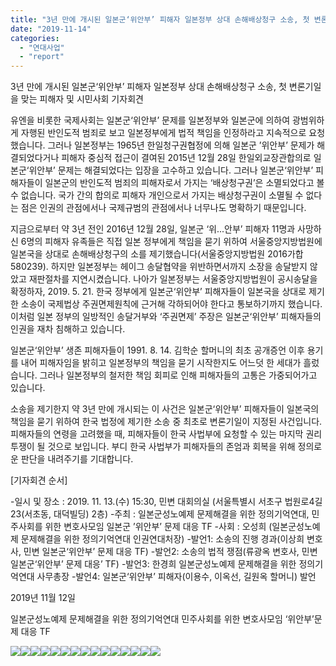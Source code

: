 ```yaml
---
title: "3년 만에 개시된 일본군‘위안부’ 피해자 일본정부 상대 손해배상청구 소송, 첫 변론기일을 맞는 피해자 및 시민사회 기자회견"
date: "2019-11-14"
categories: 
  - "연대사업"
  - "report"
---
```


3년 만에 개시된 일본군‘위안부’ 피해자 일본정부 상대 손해배상청구 소송, 첫 변론기일을 맞는 피해자 및 시민사회 기자회견

유엔을 비롯한 국제사회는 일본군‘위안부’ 문제를 일본정부와 일본군에 의하여 광범위하게 자행된 반인도적 범죄로 보고 일본정부에게 법적 책임을 인정하라고 지속적으로 요청했습니다. 그러나 일본정부는 1965년 한일청구권협정에 의해 일본군 ’위안부’ 문제가 해결되었다거나 피해자 중심적 접근이 결여된 2015년 12월 28일 한일외교장관합의로 일본군‘위안부’ 문제는 해결되었다는 입장을 고수하고 있습니다. 그러나 일본군‘위안부’ 피해자들이 일본군의 반인도적 범죄의 피해자로서 가지는 ‘배상청구권’은 소멸되었다고 볼 수 없습니다. 국가 간의 합의로 피해자 개인으로서 가지는 배상청구권이 소멸될 수 없다는 점은 인권의 관점에서나 국제규범의 관점에서나 너무나도 명확하기 때문입니다.

지금으로부터 약 3년 전인 2016년 12월 28일, 일본군 ‘위...안부’ 피해자 11명과 사망하신 6명의 피해자 유족들은 직접 일본 정부에게 책임을 묻기 위하여 서울중앙지방법원에 일본국을 상대로 손해배상청구의 소를 제기했습니다(서울중앙지방법원 2016가합580239). 하지만 일본정부는 헤이그 송달협약을 위반하면서까지 소장을 송달받지 않았고 재판절차를 지연시켰습니다. 나아가 일본정부는 서울중앙지방법원이 공시송달을 확정하자, 2019. 5. 21. 한국 정부에게 일본군‘위안부’ 피해자들이 일본국을 상대로 제기한 소송이 국제법상 주권면제원칙에 근거해 각하되어야 한다고 통보하기까지 했습니다. 이처럼 일본 정부의 일방적인 송달거부와 ‘주권면제’ 주장은 일본군‘위안부’ 피해자들의 인권을 재차 침해하고 있습니다.

일본군‘위안부’ 생존 피해자들이 1991. 8. 14. 김학순 할머니의 최초 공개증언 이후 용기를 내어 피해자임을 밝히고 일본정부의 책임을 묻기 시작한지도 어느덧 한 세대가 흘렀습니다. 그러나 일본정부의 철저한 책임 회피로 인해 피해자들의 고통은 가중되어가고 있습니다.

소송을 제기한지 약 3년 만에 개시되는 이 사건은 일본군‘위안부’ 피해자들이 일본국의 책임을 묻기 위하여 한국 법정에 제기한 소송 중 최초로 변론기일이 지정된 사건입니다. 피해자들의 연령을 고려했을 때, 피해자들이 한국 사법부에 요청할 수 있는 마지막 권리투쟁이 될 것으로 보입니다. 부디 한국 사법부가 피해자들의 존엄과 회복을 위해 정의로운 판단을 내려주기를 기대합니다.

\[기자회견 순서\]

\-일시 및 장소 : 2019. 11. 13.(수) 15:30, 민변 대회의실 (서울특별시 서초구 법원로4길 23(서초동, 대덕빌딩) 2층) -주최 : 일본군성노예제 문제해결을 위한 정의기억연대, 민주사회를 위한 변호사모임 일본군 ’위안부’ 문제 대응 TF -사회 : 오성희 (일본군성노예제 문제해결을 위한 정의기억연대 인권연대처장) -발언1: 소송의 진행 경과(이상희 변호사, 민변 일본군‘위안부’ 문제 대응 TF) -발언2: 소송의 법적 쟁점(류광옥 변호사, 민변 일본군‘위안부’ 문제 대응’ TF) -발언3: 한경희 일본군성노예제 문제해결을 위한 정의기억연대 사무총장 -발언4: 일본군‘위안부’ 피해자(이용수, 이옥선, 길원옥 할머니) 발언

2019년 11월 12일

일본군성노예제 문제해결을 위한 정의기억연대 민주사회를 위한 변호사모임 ‘위안부’문제 대응 TF

![](https://womenandwar.net/kr/wp-content/uploads/2019/11/20191113_154803.jpg)![](https://womenandwar.net/kr/wp-content/uploads/2019/11/20191113_154810.jpg)![](https://womenandwar.net/kr/wp-content/uploads/2019/11/20191113_154943.jpg)![](https://womenandwar.net/kr/wp-content/uploads/2019/11/IMG_20191113_170944_761.jpg)![](https://womenandwar.net/kr/wp-content/uploads/2019/11/IMG_20191113_170951_126.jpg)![](https://womenandwar.net/kr/wp-content/uploads/2019/11/IMGP2376.jpg)![](https://womenandwar.net/kr/wp-content/uploads/2019/11/IMGP2400.jpg)![](https://womenandwar.net/kr/wp-content/uploads/2019/11/IMGP2416.jpg)![](https://womenandwar.net/kr/wp-content/uploads/2019/11/IMGP2422.jpg)![](https://womenandwar.net/kr/wp-content/uploads/2019/11/IMGP2425.jpg)![](https://womenandwar.net/kr/wp-content/uploads/2019/11/IMGP2435.jpg)![](https://womenandwar.net/kr/wp-content/uploads/2019/11/IMGP2438.jpg)![](https://womenandwar.net/kr/wp-content/uploads/2019/11/IMGP2444.jpg)![](https://womenandwar.net/kr/wp-content/uploads/2019/11/IMGP2453.jpg)![](https://womenandwar.net/kr/wp-content/uploads/2019/11/IMGP2460.jpg)

